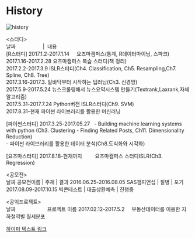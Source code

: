 # History

![history](http://postfiles4.naver.net/MjAxNzA5MDZfNTMg/MDAxNTA0Njg3NzA4Nzk5.HEMmGIlqRzZiiK3Ardb8b9X9brQEH7OYS6YBgptcrSYg.uP164Ency7pQIZXdaBWBD5ItR3399P8CCYAeVA8-edog.PNG.o_oaill/History.png?type=w1)


<스터디>			
날짜	                   |   내용		
[R스터디]
2017.1.2-2017.1.14	      요즈마캠퍼스(통계, R데이터마이닝, 스파크)		
2017.1.16-2017.2.28	      요즈마캠퍼스 복습 스터디(책 정리)		
2017.2.2-2017.3.9	        ISLR스터디(Ch4. Classification, Ch5. Resampling,Ch7. Spline, Ch8. Tree)		
2017.3.16-2017.3.       	밑바닥부터 시작하는 딥러닝(Ch3. 신경망)		
2017.5.9-2017.5.24       	뉴스크롤링해서 뉴스요약시스템 만들기(Textrank,Laxrank,자체알고리즘)		
2017.5.31-2017.7.24	      Python버전 ISLR스터디(Ch9. SVM)		
2017.8.31-현재	            파이썬 라이브러리를 활용한 머신러닝		

[파이썬스터디]
2017.3.25-2017.05.27	    - Building machine learning systems with python
                          (Ch3. Clustering - Finding Related Posts, 
                           Ch11. Dimensionality Reduction)  
                          - 파이썬 라이브러리를 활용한 데이터 분석(Ch8.도식화와 시각화)		                   

[요즈마스터디]
2017.8.18-현재까지	         요즈마캠퍼스 스터디ISLR(Ch3. Regression)		


<공모전>			
날짜 	                      공모전이름	   | 주제	     | 결과
2016.06.25-2016.08.05	    SAS챔피언십	 |  질병   	   | 포기
2017.08.09-2017.10.15	    빅콘테스트	  |  대출상환예측	 | 진행중


<공익프로젝트>		
날짜                      프로젝트 이름
2017.02.12-2017.5.2	     부동산데이터를 이용한 지하철역별 월세분포

[하이퍼 텍스트 링크](http://hyper/)
